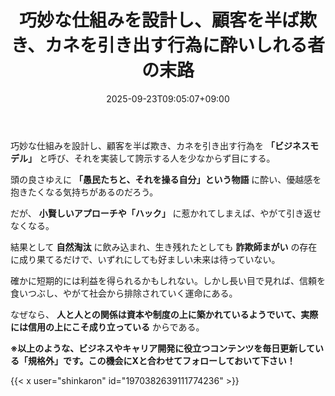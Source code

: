 ﻿---
title: "巧妙な仕組みを設計し、顧客を半ば欺き、カネを引き出す行為に酔いしれる者の末路"
date: 2025-09-23T09:05:07+09:00
draft: false
---

巧妙な仕組みを設計し、顧客を半ば欺き、カネを引き出す行為を **「ビジネスモデル」** と呼び、それを実装して誇示する人を少なからず目にする。

頭の良さゆえに **「愚民たちと、それを操る自分」という物語** に酔い、優越感を抱きたくなる気持ちがあるのだろう。



だが、 **小賢しいアプローチや「ハック」** に惹かれてしまえば、やがて引き返せなくなる。

結果として **自然淘汰** に飲み込まれ、生き残れたとしても **詐欺師まがい** の存在に成り果てるだけで、いずれにしても好ましい未来は待っていない。

確かに短期的には利益を得られるかもしれない。しかし長い目で見れば、信頼を食いつぶし、やがて社会から排除されていく運命にある。

なぜなら、 **人と人との関係は資本や制度の上に築かれているようでいて、実際には信用の上にこそ成り立っている** からである。



**※以上のような、ビジネスやキャリア開発に役立つコンテンツを毎日更新している「規格外」です。この機会にXと合わせてフォローしておいて下さい！**



{{< x user="shinkaron" id="1970382639111774236" >}}